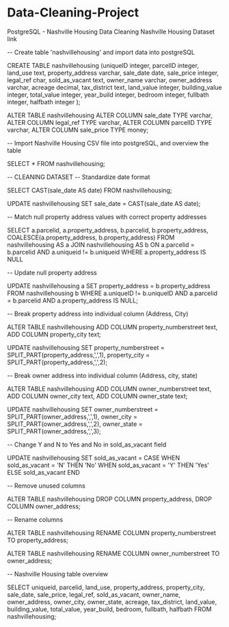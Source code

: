 # Data-Cleaning-Project
PostgreSQL - Nashville Housing Data Cleaning
Nashville Housing Dataset link [
](https://www.kaggle.com/datasets/bvanntruong/housing-sql-project)

-- Create table 'nashvillehousing' and import data into postgreSQL

CREATE TABLE nashvillehousing (uniqueID integer, parcelID integer, land_use text, 
							   property_address varchar, sale_date date, sale_price integer,
							   legal_ref char, sold_as_vacant text, owner_name varchar,
							   owner_address varchar, acreage decimal, tax_district text,
							   land_value integer, building_value integer, total_value integer,
							   year_build integer, bedroom integer, fullbath integer, halfbath integer
							  );
	 
ALTER TABLE nashvillehousing
	ALTER COLUMN sale_date TYPE varchar,
	ALTER COLUMN legal_ref TYPE varchar,
	ALTER COLUMN parcelID TYPE varchar,
	ALTER COLUMN sale_price TYPE money;

-- Import Nashville Housing CSV file into postgreSQL, and overview the table

SELECT * FROM nashvillehousing;

-- CLEANING DATASET
-- Standardize date format

SELECT CAST(sale_date AS date)
FROM nashvillehousing;

UPDATE nashvillehousing
SET sale_date = CAST(sale_date AS date);

-- Match null property address values with correct property addresses

SELECT a.parcelid, a.property_address, b.parcelid, b.property_address,
COALESCE(a.property_address, b.property_address)
FROM nashvillehousing AS a
JOIN nashvillehousing AS b
	ON a.parcelid = b.parcelid
	AND a.uniqueid != b.uniqueid
WHERE a.property_address IS NULL

-- Update null property address

UPDATE nashvillehousing a
SET property_address = b.property_address
FROM nashvillehousing b
WHERE a.uniqueID != b.uniqueID
AND a.parcelid = b.parcelid
AND a.property_address IS NULL;

-- Break property address into individual column (Address, City)

ALTER TABLE nashvillehousing
ADD COLUMN property_numberstreet text,
ADD COLUMN property_city text;

UPDATE nashvillehousing 
SET property_numberstreet = SPLIT_PART(property_address,',',1),
property_city = SPLIT_PART(property_address,',',2);

-- Break owner address into individual column (Address, city, state)

ALTER TABLE nashvillehousing
ADD COLUMN owner_numberstreet text,
ADD COLUMN owner_city text,
ADD COLUMN owner_state text;

UPDATE nashvillehousing
SET owner_numberstreet = SPLIT_PART(owner_address,',',1),
owner_city = SPLIT_PART(owner_address,',',2),
owner_state = SPLIT_PART(owner_address,',',3);

-- Change Y and N to Yes and No in sold_as_vacant field

UPDATE nashvillehousing
SET sold_as_vacant =
CASE 
	WHEN sold_as_vacant = 'N' THEN 'No'
	WHEN sold_as_vacant = 'Y' THEN 'Yes'
	ELSE sold_as_vacant
END 

-- Remove unused columns

ALTER TABLE nashvillehousing
DROP COLUMN property_address, 
DROP COLUMN owner_address;

-- Rename columns

ALTER TABLE nashvillehousing
RENAME COLUMN property_numberstreet TO property_address;

ALTER TABLE nashvillehousing
RENAME COLUMN owner_numberstreet TO owner_address;

-- Nashville Housing table overview

SELECT uniqueid, parcelid, land_use, property_address, property_city, sale_date, sale_price,
legal_ref, sold_as_vacant, owner_name, owner_address, owner_city, owner_state, acreage,
tax_district, land_value, building_value, total_value, year_build, bedroom, fullbath, halfbath
FROM nashvillehousing;

